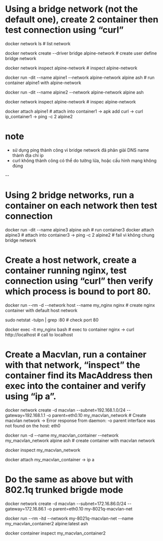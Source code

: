 

# Using a bridge network (not the default one), create 2 container then test connection using “curl”

docker network ls # list network

docker network create --driver bridge alpine-network # create user define bridge network

docker network inspect alpine-network # inspect alpine-network

docker run -dit --name alpine1 --network alpine-network alpine ash # run container alpine1 with alpine-network

docker run -dit --name alpine2 --network alpine-network alpine ash

docker network inspect alpine-network # inspec alpine-network

docker attach alpine1 # attach into container1
-> apk add curl
-> curl ip_container1
-> ping -c 2 alpine2

# note
- sử dụng ping thành công vì bridge network đã phân giải DNS name thành địa chỉ ip
- curl không thành công có thể do tường lửa, hoặc cấu hình mạng không đúng

--
# Using 2 bridge networks, run a container on each network then test connection

docker run -dit --name alpine3 alpine ash # run container3
docker attach alpine3 # attach into container3
-> ping -c 2 alpine2 # fail vì không chung bridge network

# Create a host network, create a container running nginx, test connection using “curl” then verify which process is bound to port 80.

docker run --rm -d --network host --name my_nginx nginx # create nginx container with default host network

sudo netstat -tulpn | grep :80 # check port 80


docker exec -it my_nginx bash # exec to container nginx
-> curl http://localhost # call to localhost

# Create a Macvlan, run a container with that network, “inspect” the container find its MacAddress then exec into the container and verify using “ip a”.

docker network create -d macvlan --subnet=192.168.1.0/24 --gateway=192.168.1.1 -o parent=eth0.10 my_macvlan_network # Create macvlan network
-> Error response from daemon: -o parent interface was not found on the host: eth0

docker run -d --name my_macvlan_container --network my_macvlan_network alpine ash # create container with macvlan network

docker inspect my_macvlan_network

docker attach my_macvlan_container
-> ip a


# Do the same as above but with 802.1q trunked brigde mode

docker network create -d macvlan --subnet=172.16.86.0/24 --gateway=172.16.86.1 -o parent=eth0.10 my-8021q-macvlan-net

docker run --rm -itd --network my-8021q-macvlan-net --name my_macvlan_container2 alpine:latest ash

docker container inspect my_macvlan_container2